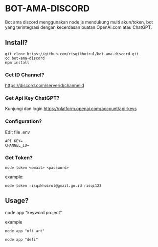 # BOT-AMA-DISCORD

Bot ama discord menggunakan node.js mendukung multi akun/token, bot yang terintegrasi dengan kecerdasan buatan OpenAi.com atau ChatGPT.

## Install?

```
git clone https://github.com/risqikhoirul/bot-ama-discord.git
cd bot-ama-discord
npm install
```

### Get ID Channel?

https://discord.com/serverid/channelid

### Get Api Key ChatGPT?

Kunjungi dan login
https://platform.openai.com/account/api-keys

### Configuration?

Edit file .env

```
API_KEY=
CHANNEL_ID=
```

### Get Token?

```
node token <email> <password>
```

example:

```
node token risqikhoirul@gmail.go.id risqi123
```

## Usage?

node app "keyword project"

example

```
node app "nft art"
```

```
node app "defi"
```
